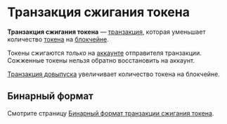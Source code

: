 # Транзакция сжигания токена

**Транзакция сжигания токена** — [транзакция](/blockchain/transaction.md), которая уменьшает количество [токена](/blockchain/token.md) на [блокчейне](/blockchain/blockchain.md).

Токены сжигаются _только_ на [аккаунте](/blockchain/account.md) отправителя транзакции. Сожженные токены нельзя обратно восстановить на аккаунт.

[Транзакция довыпуска](/blockchain/transaction-type/reissue-transaction.md) увеличивает количество токена на блокчейне.

## Бинарный формат

Смотрите страницу [Бинарный формат транзакции сжигания токена](/blockchain/binary-format/transaction-binary-format/burn-transaction-binary-format.md).
